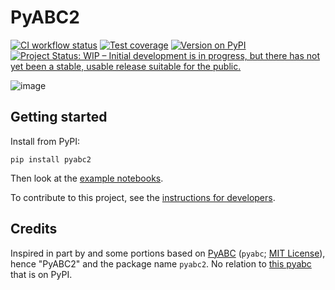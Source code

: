 # PyABC2

[![CI workflow status](https://github.com/zmoon/PyABC2/actions/workflows/ci.yml/badge.svg)](https://github.com/zmoon/PyABC2/actions/workflows/ci.yml)
[![Test coverage](https://codecov.io/gh/zmoon/PyABC2/branch/main/graph/badge.svg)](https://app.codecov.io/gh/zmoon/PyABC2)
[![Version on PyPI](https://img.shields.io/pypi/v/pyabc2.svg)](https://pypi.org/project/pyabc2/)
[![Project Status: WIP – Initial development is in progress, but there has not yet been a stable, usable release suitable for the public.](https://www.repostatus.org/badges/latest/wip.svg)](https://www.repostatus.org/#wip)

![image](https://user-images.githubusercontent.com/15079414/195207144-83df651a-6fe9-44b1-b7bc-e4aced14a2aa.png)

## Getting started

Install from PyPI:
```
pip install pyabc2
```
Then look at the [example notebooks](https://github.com/zmoon/PyABC2/tree/main/examples).

To contribute to this project, see the [instructions for developers](https://github.com/zmoon/PyABC2/tree/main/docs/dev.md).


## Credits

Inspired in part by and some portions based on [PyABC](https://github.com/campagnola/pyabc) (`pyabc`; [MIT License](https://github.com/campagnola/pyabc/blob/master/LICENSE.txt)), hence "PyABC2" and the package name `pyabc2`. No relation to [this pyabc](https://github.com/icb-dcm/pyabc) that is on PyPI.
